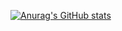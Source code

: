 [![Anurag's GitHub stats](https://github-readme-stats.vercel.app/api?username=pablovarela&count_private=true&show_icons=true&theme=dark)](https://github.com/anuraghazra/github-readme-stats)

<!--
**pablovarela/pablovarela** is a ✨ _special_ ✨ repository because its `README.md` (this file) appears on your GitHub profile.

Here are some ideas to get you started:

- 🔭 I’m currently working on ...
- 🌱 I’m currently learning ...
- 👯 I’m looking to collaborate on ...
- 🤔 I’m looking for help with ...
- 💬 Ask me about ...
- 📫 How to reach me: ...
- 😄 Pronouns: ...
- ⚡ Fun fact: ...
-->
